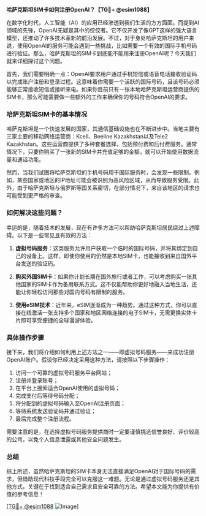**哈萨克斯坦SIM卡如何注册OpenAI？【TG💪+ @esim1088】**

在数字化时代，人工智能（AI）的应用已经渗透到我们生活的方方面面。而提到AI领域的先锋，OpenAI无疑是其中的佼佼者。它不仅开发了像GPT这样的强大语言模型，还推动了许多技术革新的前沿发展。不过，对于身处哈萨克斯坦的用户来说，使用OpenAI的服务可能会遇到一些挑战，比如需要一个有效的国际手机号码进行验证。那么，哈萨克斯坦的SIM卡到底能不能用来注册OpenAI呢？今天我们就来详细探讨这个问题。

首先，我们需要明确一点：OpenAI要求用户通过手机短信或语音电话接收验证码以完成账户注册和登录过程。这意味着你需要一个活跃的国际号码，且该号码必须能够正常接收短信或接听来电。如果你目前只有一张本地哈萨克斯坦运营商提供的SIM卡，那么可能需要做一些额外的工作来确保你的号码符合OpenAI的要求。

### 哈萨克斯坦SIM卡的基本情况

哈萨克斯坦是一个快速发展的国家，其通信基础设施也在不断进步中。当地主要有三家主要的移动网络运营商：Kcell、Beeline Kazakhstan以及Tele2 Kazakhstan。这些运营商提供了多种套餐选择，包括预付费和后付费服务。通常情况下，只要你购买了一张新的SIM卡并充值足够的金额，就可以开始使用数据流量和通话功能。

然而，当我们试图将哈萨克斯坦的手机号码用于国际服务时，会发现一些限制。例如，某些国家或地区的IP地址可能会被识别为高风险区域，从而导致服务受限。此外，由于哈萨克斯坦与俄罗斯等国关系密切，在部分情况下，来自该地区的请求也可能受到更严格的审查。

### 如何解决这些问题？

幸运的是，随着技术的发展，现在有许多方法可以帮助哈萨克斯坦居民绕过上述障碍。以下是一些常见且有效的方法：

1. **虚拟号码服务**：这类服务允许用户获取一个临时的国际号码，并将其绑定到自己的设备上。这样，即使你使用的仍然是本地SIM卡，也能接收到来自国外平台发送的验证码。
   
2. **购买外国SIM卡**：如果你计划长期在国外旅行或者工作，可以考虑购买一张其他国家的SIM卡作为备用联系方式。这不仅能帮助你更好地融入当地生活，还能让你轻松访问那些对国内号码有限制的服务。
   
3. **使用eSIM技术**：近年来，eSIM逐渐成为一种趋势。通过这种方式，你可以直接在线激活一张支持多个国家和地区网络连接的电子SIM卡，无需更换实体卡片即可享受便捷的全球漫游体验。

### 具体操作步骤

接下来，我们将介绍如何利用上述方法之一——即虚拟号码服务——来成功注册OpenAI账户。假设你已经决定采用这种方法，请按照以下步骤操作：

1. 访问一个可靠的虚拟号码服务平台网站；
2. 注册并登录账号；
3. 在平台上搜索适合OpenAI使用的虚拟号码；
4. 完成支付后等待号码分配；
5. 将分配到的虚拟号码输入至OpenAI注册页面；
6. 等待系统发送验证码并通过验证；
7. 最后完成整个注册流程。

需要注意的是，在选择虚拟号码服务提供商时一定要谨慎挑选信誉良好、评价较高的公司，以免个人信息泄露或其他安全问题发生。

### 总结

综上所述，虽然哈萨克斯坦的SIM卡本身无法直接满足OpenAI对于国际号码的需求，但借助现代科技手段完全可以克服这一难题。无论是通过虚拟号码服务还是其他方式，关键在于找到适合自己需求且安全可靠的方法。希望本文能为你提供有价值的参考信息！

[[TG💪+ @esim1088](https://t.me/s/esim1088) ![Image](https://i.postimg.cc/4NQfJmqS/Snipaste-2025-05-13-00-14-12.png)]